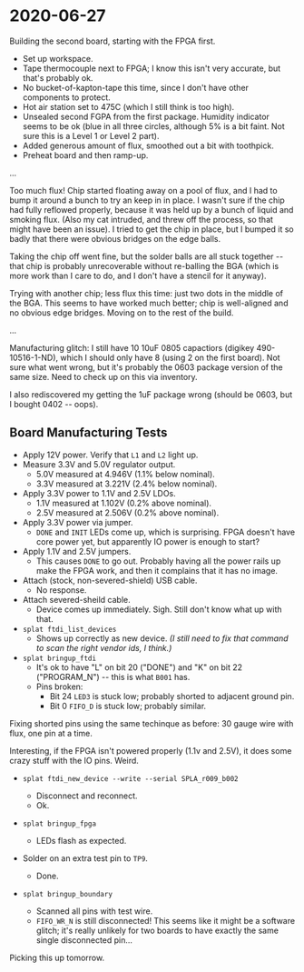 # 2020-06-27

Building the second board, starting with the FPGA first.



* Set up workspace.
* Tape thermocouple next to FPGA; I know this isn't very accurate, but that's probably ok.
* No bucket-of-kapton-tape this time, since I don't have other components to protect.
* Hot air station set to 475C (which I still think is too high).
* Unsealed second FGPA from the first package.  Humidity indicator seems to be ok (blue in all three circles, although 5% is a bit faint.  Not sure this is a Level 1 or Level 2 part).
* Added generous amount of flux, smoothed out a bit with toothpick.
* Preheat board and then ramp-up.

...

Too much flux!  Chip started floating away on a pool of flux, and I had to bump it around a bunch to try an keep in in place.  I wasn't sure if the chip had fully reflowed properly, because it was held up by a bunch of liquid and smoking flux. (Also my cat intruded, and threw off the process, so that might have been an issue).  I tried to get the chip in place, but I bumped it so badly that there were obvious bridges on the edge balls.

Taking the chip off went fine, but the solder balls are all stuck together -- that chip is probably unrecoverable without re-balling the BGA (which is more work than I care to do, and I don't have a stencil for it anyway).

Trying with another chip; less flux this time: just two dots in the middle of the BGA.  This seems to have worked much better; chip is well-aligned and no obvious edge bridges.  Moving on to the rest of the build.

...

Manufacturing glitch: I still have 10 10uF 0805 capactiors (digikey 490-10516-1-ND), which I should only have 8 (using 2 on the first board).  Not sure what went wrong, but it's probably the 0603 package version of the same size.  Need to check up on this via inventory.

I also rediscovered my getting the 1uF package wrong (should be 0603, but I bought 0402 -- oops).

## Board Manufacturing Tests

* Apply 12V power.  Verify that `L1` and `L2` light up.
* Measure 3.3V and 5.0V regulator output.
  * 5.0V measured at 4.946V (1.1% below nominal).
  * 3.3V measured at 3.221V (2.4% below nominal).
* Apply 3.3V power to 1.1V and 2.5V LDOs.
  * 1.1V measured at 1.102V (0.2% above nominal).
  * 2.5V measured at 2.506V (0.2% above nominal).
* Apply 3.3V power via jumper.
  * `DONE` and `INIT` LEDs come up, which is surprising.  FPGA doesn't have core power yet, but apparently IO power is enough to start?
* Apply 1.1V and 2.5V jumpers.
  * This causes `DONE` to go out.  Probably having all the power rails up make the FPGA work, and then it complains that it has no image.
* Attach (stock, non-severed-shield) USB cable.
  * No response.
* Attach severed-sheild cable.
  * Device comes up immediately.  Sigh.  Still don't know what up with that.
* `splat ftdi_list_devices`
  * Shows up correctly as new device.  _(I still need to fix that command to scan the right vendor ids, I think.)_
* `splat bringup_ftdi`
  * It's ok to have "L" on bit 20 ("DONE") and "K" on bit 22 ("PROGRAM_N") -- this is what `B001` has.
  * Pins broken:
    * Bit 24 `LED3` is stuck low; probably shorted to adjacent ground pin.
    * Bit 0 `FIFO_D` is stuck low; probably similar.

Fixing shorted pins using the same techinque as before: 30 gauge wire with flux, one pin at a time.

Interesting, if the FPGA isn't powered properly (1.1v and 2.5V), it does some crazy stuff with the IO pins.  Weird.

* `splat ftdi_new_device --write --serial SPLA_r009_b002`
  * Disconnect and reconnect.
  * Ok.

* `splat bringup_fpga`
  * LEDs flash as expected.

* Solder on an extra test pin to `TP9`.
  * Done.

* `splat bringup_boundary`
  * Scanned all pins with test wire.
  * `FIFO_WR_N` is still disconnected!  This seems like it might be a software glitch; it's really unlikely for two boards to have exactly the same single disconnected pin...

Picking this up tomorrow.
